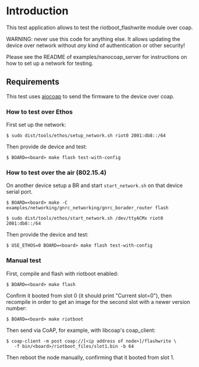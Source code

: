 # Introduction

This test application allows to test the riotboot_flashwrite module over coap.

WARNING: never use this code for anything else. It allows updating the device
over network without *any* kind of authentication or other security!

Please see the README of examples/nanocoap_server for instructions on how to
set up a network for testing.

## Requirements

This test uses [aiocoap](https://pypi.org/project/aiocoap/) to send the firmware to the device over coap.

### How to test over Ethos

First set up the network:

    $ sudo dist/tools/ethos/setup_network.sh riot0 2001:db8::/64

Then provide de device and test:

    $ BOARD=<board> make flash test-with-config

### How to test over the air (802.15.4)

On another device setup a BR and start `start_network.sh` on that device serial
port.

    $ BOARD=<board> make -C examples/networking/gnrc_networking/gnrc_borader_router flash

    $ sudo dist/tools/ethos/start_network.sh /dev/ttyACMx riot0 2001:db8::/64

Then provide the device and test:

    $ USE_ETHOS=0 BOARD=<board> make flash test-with-config

### Manual test

First, compile and flash with riotboot enabled:

    $ BOARD=<board> make flash

Confirm it booted from slot 0 (it should print "Current slot=0"), then
recompile in order to get an image for the second slot with a newer version
number:

    $ BOARD=<board> make riotboot

Then send via CoAP, for example, with libcoap's coap_client:

    $ coap-client -m post coap://[<ip address of node>]/flashwrite \
       -f bin/<board>/riotboot_files/slot1.bin -b 64

Then reboot the node manually, confirming that it booted from slot 1.
